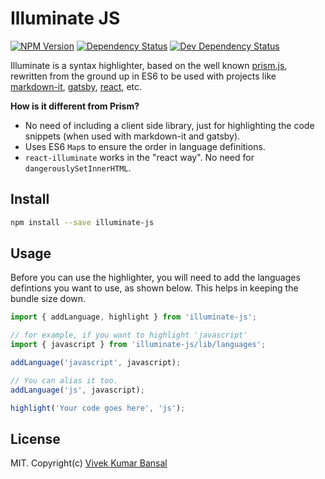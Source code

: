 # Illuminate JS

[![NPM Version](https://img.shields.io/npm/v/illuminate-js.svg?style=flat-square)](https://npmjs.org/package/illuminate-js)
[![Dependency Status](https://david-dm.org/vkbansal/illuminate-js/status.svg?style=flat-square&path=packages/illuminate-js)](https://david-dm.org/vkbansal/illuminate-js?path=packages/illuminate-js)
[![Dev Dependency Status](https://david-dm.org/vkbansal/illuminate-js/dev-status.svg?style=flat-square&path=packages/illuminate-js)](https://david-dm.org/vkbansal/illuminate-js?path=packages/illuminate-js&type=dev)

Illuminate is a syntax highlighter, based on the well known [prism.js](http://prismjs.com),
rewritten from the ground up in ES6 to be used with projects like
[markdown-it](https://github.com/markdown-it/markdown-it),
[gatsby](https://github.com/gatsbyjs/gatsby), [react](https://facebook.github.io/react/), etc.

**How is it different from Prism?**

* No need of including a client side library, just for highlighting the code snippets (when used
  with markdown-it and gatsby).
* Uses ES6 `Map`s to ensure the order in language definitions.
* `react-illuminate` works in the "react way". No need for `dangerouslySetInnerHTML`.

## Install

```bash
npm install --save illuminate-js
```

## Usage

Before you can use the highlighter, you will need to add the languages defintions you want to use,
as shown below. This helps in keeping the bundle size down.

```js
import { addLanguage, highlight } from 'illuminate-js';

// for example, if you want to highlight 'javascript'
import { javascript } from 'illuminate-js/lib/languages';

addLanguage('javascript', javascript);

// You can alias it too.
addLanguage('js', javascript);

highlight('Your code goes here', 'js');
```

## License

MIT. Copyright(c) [Vivek Kumar Bansal](http://vkbansal.me/)
